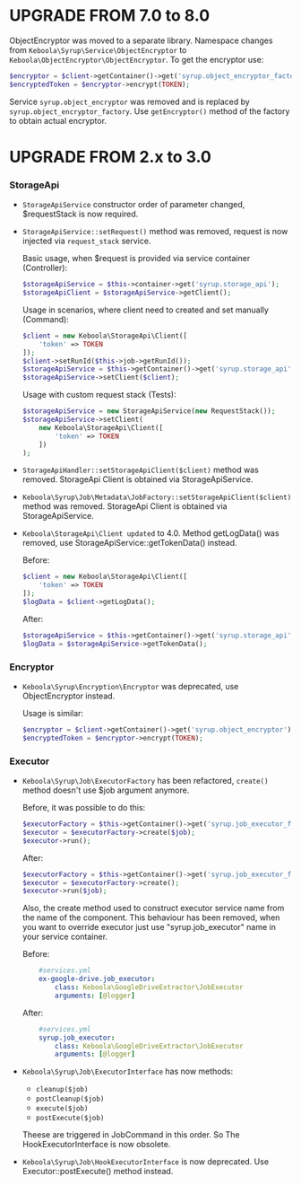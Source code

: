 UPGRADE FROM 7.0 to 8.0
=======================

ObjectEncryptor was moved to a separate library. Namespace changes from 
`Keboola\Syrup\Service\ObjectEncryptor` to `Keboola\ObjectEncryptor\ObjectEncryptor`.
To get the encryptor use:

```php
$encryptor = $client->getContainer()->get('syrup.object_encryptor_factory')->getEncryptor();
$encryptedToken = $encryptor->encrypt(TOKEN);
```

Service `syrup.object_encryptor` was removed and is replaced by `syrup.object_encryptor_factory`. 
Use `getEncryptor()` method of the factory to obtain actual encryptor.

UPGRADE FROM 2.x to 3.0
=======================

### StorageApi
 
 * `StorageApiService` constructor order of parameter changed, $requestStack is now required.
 * `StorageApiService::setRequest()` method was removed, request is now injected via `request_stack` service.
     
    Basic usage, when $request is provided via service container (Controller):
    
    ```php        
    $storageApiService = $this->container->get('syrup.storage_api');
    $storageApiClient = $storageApiService->getClient();    
    ```
    
    Usage in scenarios, where client need to created and set manually (Command):
    
    ```php            
    $client = new Keboola\StorageApi\Client([
        'token' => TOKEN        
    ]);
    $client->setRunId($this->job->getRunId());
    $storageApiService = $this->getContainer()->get('syrup.storage_api');
    $storageApiService->setClient($client);        
    ```
    
    Usage with custom request stack (Tests):
    
    ```php
    $storageApiService = new StorageApiService(new RequestStack());
    $storageApiService->setClient(
        new Keboola\StorageApi\Client([
            'token' => TOKEN
        ])
    );
    ```
    
 * `StorageApiHandler::setStorageApiClient($client)` method was removed. StorageApi Client is obtained via StorageApiService.
 * `Keboola\Syrup\Job\Metadata\JobFactory::setStorageApiClient($client)` method was removed. StorageApi Client is obtained via StorageApiService.
 * `Keboola\StorageApi\Client updated` to 4.0. Method getLogData() was removed, use StorageApiService::getTokenData() instead.
 
    Before:
    
    ```php
    $client = new Keboola\StorageApi\Client([
        'token' => TOKEN        
    ]);
    $logData = $client->getLogData();
    ```        
        
    After:
    
    ```php    
    $storageApiService = $this->getContainer()->get('syrup.storage_api');    
    $logData = $storageApiService->getTokenData();
    ```
 
### Encryptor
 
 * `Keboola\Syrup\Encryption\Encryptor` was deprecated, use ObjectEncryptor instead.
 
    Usage is similar:
    
    ```php
    $encryptor = $client->getContainer()->get('syrup.object_encryptor');
    $encryptedToken = $encryptor->encrypt(TOKEN);
    ```
    
### Executor
    
 * `Keboola\Syrup\Job\ExecutorFactory` has been refactored, `create()` method doesn't use $job argument anymore.
 
    Before, it was possible to do this:
    
    ```php
    $executorFactory = $this->getContainer()->get('syrup.job_executor_factory');
    $executor = $executorFactory->create($job);
    $executor->run();
    ```
    
    After:
    
    ```php
    $executorFactory = $this->getContainer()->get('syrup.job_executor_factory');
    $executor = $executorFactory->create();
    $executor->run($job);
    ```
    
    Also, the create method used to construct executor service name from the name of the component. 
    This behaviour has been removed, when you want to override executor just use "syrup.job_executor" name in your service container.               
    
    Before:
    ```yml
        #services.yml        
        ex-google-drive.job_executor:
            class: Keboola\GoogleDriveExtractor\JobExecutor
            arguments: [@logger]
    ```
    
    After:
    ```yml
        #services.yml        
        syrup.job_executor:
            class: Keboola\GoogleDriveExtractor\JobExecutor
            arguments: [@logger]
    ```
    
 * `Keboola\Syrup\Job\ExecutorInterface` has now methods:
 
    - `cleanup($job)`
    - `postCleanup($job)`
    - `execute($job)`
    - `postExecute($job)`
    
    Theese are triggered in JobCommand in this order. So The HookExecutorInterface is now obsolete.
    
 * `Keboola\Syrup\Job\HookExecutorInterface` is now deprecated. Use Executor::postExecute() method instead.
    